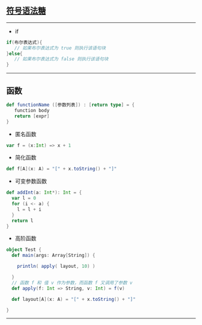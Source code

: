 
## [符号语法糖][1]
---

- if
```scala
if(布尔表达式){
   // 如果布尔表达式为 true 则执行该语句块
}else{
   // 如果布尔表达式为 false 则执行该语句块
}
```
---
## 函数
```scala
def functionName ([参数列表]) : [return type] = {
   function body
   return [expr]
}
```
- 匿名函数
```scala
var f = (x:Int) => x + 1
```
- 简化函数
```scala
def f[A](x: A) = "[" + x.toString() + "]"
```
- 可变参数函数
```scala
def addInt(a: Int*): Int = {
  var l = 0
  for (i <- a) {
    l = l + i
  }
  return l
}
```
- 高阶函数
```scala
object Test {
  def main(args: Array[String]) {

    println( apply( layout, 10) )

  }
  // 函数 f 和 值 v 作为参数，而函数 f 又调用了参数 v
  def apply(f: Int => String, v: Int) = f(v)

  def layout[A](x: A) = "[" + x.toString() + "]"

}
```


---
[1]: http://blog.csdn.net/bobozhengsir/article/details/13023023
